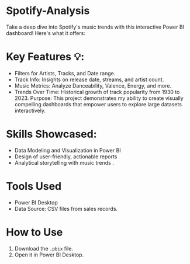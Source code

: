 # Spotify-Analysis

Take a deep dive into Spotify's music trends with this interactive Power BI dashboard! Here's what it offers:

 # Key Features 💡:
- Filters for Artists, Tracks, and Date range.
- Track Info: Insights on release date, streams, and artist count.
- Music Metrics: Analyze Danceability, Valence, Energy, and more.
- Trends Over Time: Historical growth of track popularity from 1930 to 2023.
Purpose: This project demonstrates my ability to create visually compelling dashboards that empower users to explore large datasets interactively.

 # Skills Showcased:
- Data Modeling and Visualization in Power BI
- Design of user-friendly, actionable reports
- Analytical storytelling with music trends .

# Tools Used
- Power BI Desktop
- Data Source: CSV files from sales records.

# How to Use
1. Download the `.pbix` file.
2. Open it in Power BI Desktop.
